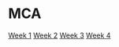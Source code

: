 # MCA
  <div class="navbar">
        <a class="nav-button" href="week1.md">Week 1</a>
        <a class="nav-button" href="week2.md">Week 2</a>
        <a class="nav-button" href="week3.md">Week 3</a>
        <a class="nav-button" href="week4.md">Week 4</a>
